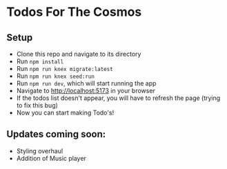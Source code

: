 # Todos For The Cosmos


## Setup
- Clone this repo and navigate to its directory
- Run ```npm install```
- Run ```npm run knex migrate:latest```
- Run ```npm run knex seed:run```
- Run ```npm run dev```, which will start running the app
- Navigate to [http://localhost:5173](http://localhost:5173) in your browser
- If the todos list doesn't appear, you will have to refresh the page (trying to fix this bug)
- Now you can start making Todo's!

## Updates coming soon:
- Styling overhaul
- Addition of Music player

